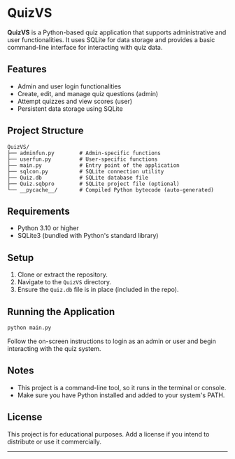  
# QuizVS 

**QuizVS** is a Python-based quiz application that supports administrative and user functionalities. It uses SQLite for data storage and provides a basic command-line interface for interacting with quiz data.

## Features

- Admin and user login functionalities
- Create, edit, and manage quiz questions (admin)
- Attempt quizzes and view scores (user)
- Persistent data storage using SQLite

## Project Structure

```
QuizVS/
├── adminfun.py        # Admin-specific functions
├── userfun.py         # User-specific functions
├── main.py            # Entry point of the application
├── sqlcon.py          # SQLite connection utility
├── Quiz.db            # SQLite database file
├── Quiz.sqbpro        # SQLite project file (optional)
└── __pycache__/       # Compiled Python bytecode (auto-generated)
```

## Requirements

- Python 3.10 or higher
- SQLite3 (bundled with Python's standard library)

## Setup

1. Clone or extract the repository.
2. Navigate to the `QuizVS` directory.
3. Ensure the `Quiz.db` file is in place (included in the repo).

## Running the Application

```bash
python main.py
```

Follow the on-screen instructions to login as an admin or user and begin interacting with the quiz system.

## Notes

- This project is a command-line tool, so it runs in the terminal or console.
- Make sure you have Python installed and added to your system's PATH.

## License

This project is for educational purposes. Add a license if you intend to distribute or use it commercially.

---
